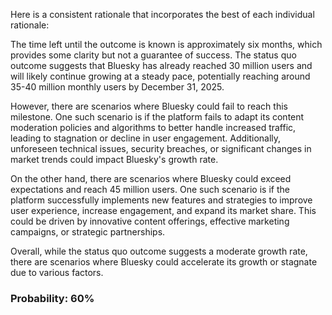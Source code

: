 Here is a consistent rationale that incorporates the best of each individual rationale:

The time left until the outcome is known is approximately six months, which provides some clarity but not a guarantee of success. The status quo outcome suggests that Bluesky has already reached 30 million users and will likely continue growing at a steady pace, potentially reaching around 35-40 million monthly users by December 31, 2025.

However, there are scenarios where Bluesky could fail to reach this milestone. One such scenario is if the platform fails to adapt its content moderation policies and algorithms to better handle increased traffic, leading to stagnation or decline in user engagement. Additionally, unforeseen technical issues, security breaches, or significant changes in market trends could impact Bluesky's growth rate.

On the other hand, there are scenarios where Bluesky could exceed expectations and reach 45 million users. One such scenario is if the platform successfully implements new features and strategies to improve user experience, increase engagement, and expand its market share. This could be driven by innovative content offerings, effective marketing campaigns, or strategic partnerships.

Overall, while the status quo outcome suggests a moderate growth rate, there are scenarios where Bluesky could accelerate its growth or stagnate due to various factors.

### Probability: 60%